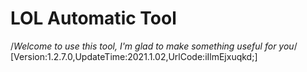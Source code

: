 # LOL Automatic Tool
/*Welcome to use this tool, I'm glad to make something useful for you*/
[Version:1.2.7.0,UpdateTime:2021.1.02,UrlCode:iIlmEjxuqkd;]

